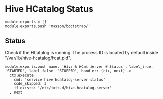 
# Hive HCatalog Status

    module.exports = []
    module.exports.push 'masson/bootstrap/'

## Status

Check if the HCatalog is running. The process ID is located by default
inside "/var/lib/hive-hcatalog/hcat.pid".

    module.exports.push name: 'Hive & HCat Server # Status', label_true: 'STARTED', label_false: 'STOPPED', handler: (ctx, next) ->
      ctx.execute
        cmd: 'service hive-hcatalog-server status'
        code_skipped: 3
        if_exists: '/etc/init.d/hive-hcatalog-server'
      , next

